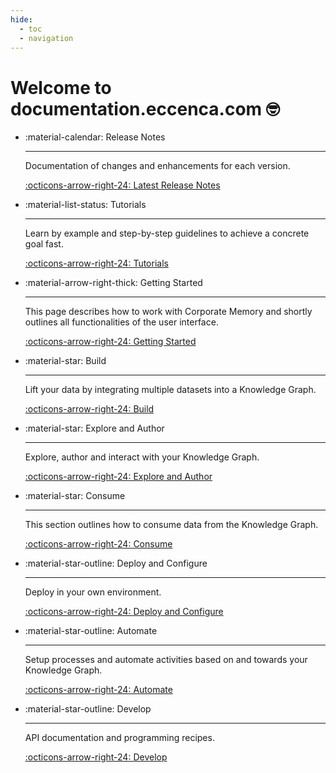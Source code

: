 ```yaml
---
hide:
  - toc
  - navigation
---
```

# Welcome to documentation.eccenca.com 🤓

<div class="grid cards" markdown>

-   :material-calendar: Release Notes

    ---

    Documentation of changes and enhancements for each version.

    [:octicons-arrow-right-24: Latest Release Notes](release-notes/corporate-memory-22-1/index.md)

-   :material-list-status: Tutorials

    ---

    Learn by example and step-by-step guidelines to achieve a concrete goal fast.

    [:octicons-arrow-right-24: Tutorials](tutorials/index.md)

-   :material-arrow-right-thick: Getting Started

    ---

    This page describes how to work with Corporate Memory and shortly outlines all functionalities of the user interface.

    [:octicons-arrow-right-24: Getting Started](getting-started/index.md)

-   :material-star: Build

    ---

    Lift your data by integrating multiple datasets into a Knowledge Graph.

    [:octicons-arrow-right-24: Build](build/index.md)

-   :material-star: Explore and Author

    ---

    Explore, author and interact with your Knowledge Graph.

    [:octicons-arrow-right-24: Explore and Author](explore-and-author/index.md)

-   :material-star: Consume

    ---

    This section outlines how to consume data from the Knowledge Graph.

    [:octicons-arrow-right-24: Consume](consume/index.md)

-   :material-star-outline: Deploy and Configure

    ---

    Deploy in your own environment.

    [:octicons-arrow-right-24: Deploy and Configure](deploy-and-configure/index.md)

-   :material-star-outline: Automate

    ---

    Setup processes and automate activities based on and towards your Knowledge Graph.

    [:octicons-arrow-right-24: Automate](automate/index.md)

-   :material-star-outline: Develop

    ---

    API documentation and programming recipes.

    [:octicons-arrow-right-24: Develop](develop/index.md)

</div>


